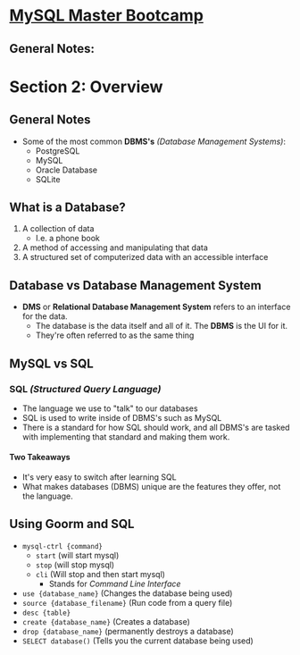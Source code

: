 # <u>MySQL Master Bootcamp</u>

## General Notes:

# Section 2: Overview

## General Notes

- Some of the most common __DBMS's__ _(Database Management Systems)_:
  - PostgreSQL
  - MySQL
  - Oracle Database
  - SQLite

## What is a Database?

1. A collection of data
   - I.e. a phone book
2. A method of accessing and manipulating that data
3. A structured set of computerized data with an accessible interface


## Database vs Database Management System

- __DMS__ or __Relational Database Management System__ refers to an interface 
  for the data.
  - The database is the data itself and all of it. The __DBMS__ is the UI for it.
  - They're often referred to as the same thing

## MySQL vs SQL

### __SQL _(Structured Query Language)___

- The language we use to "talk" to our databases
- SQL is used to write inside of DBMS's such as MySQL
- There is a standard for how SQL should work, and all DBMS's are tasked with
  implementing that standard and making them work.

#### Two Takeaways

- It's very easy to switch after learning SQL
- What makes databases (DBMS) unique are the features they offer, not the language.

## Using __Goorm__ and __SQL__

- `mysql-ctrl {command}`
  - `start` (will start mysql)
  - `stop` (will stop mysql)
  - `cli` (Will stop and then start mysql)
    - Stands for _Command Line Interface_
- `use {database_name}` (Changes the database being used)
- `source {database_filename}` (Run code from a query file)
- `desc {table}`
- `create {database_name}` (Creates a database)
- `drop {database_name}` (permanently destroys a database)
- `SELECT database()` (Tells you the current database being used)


